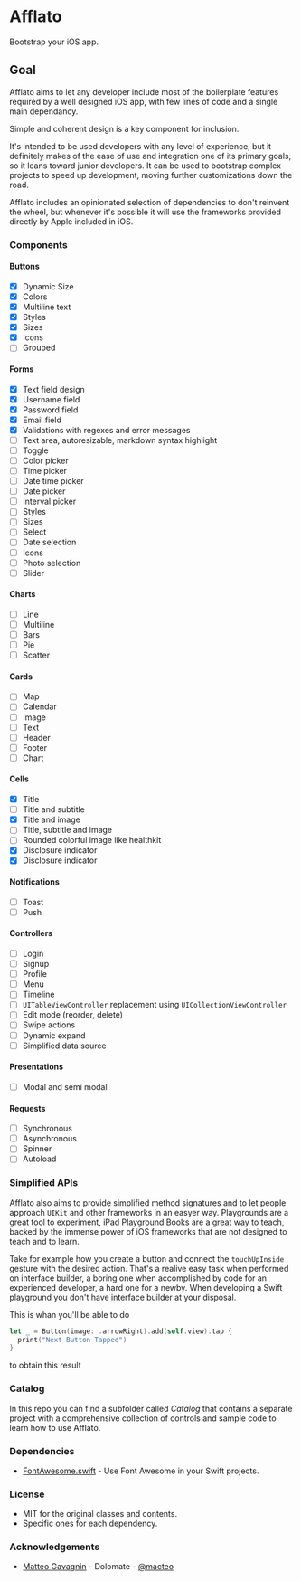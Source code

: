 # Afflato

Bootstrap your iOS app.

## Goal

Afflato aims to let any developer include most of the boilerplate features required by a well designed iOS app, with few lines of code and a single main dependancy.

Simple and coherent design is a key component for inclusion.

It's intended to be used developers with any level of experience, but it definitely makes of the ease of use and integration one of its primary goals, so it leans toward junior developers. It can be used to bootstrap complex projects to speed up development, moving further customizations down the road.

Afflato includes an opinionated selection of dependencies to don't reinvent the wheel, but whenever it's possible it will use the frameworks provided directly by Apple included in iOS.

### Components

#### Buttons
  - [x] Dynamic Size
  - [x] Colors
  - [x] Multiline text
  - [x] Styles
  - [x] Sizes
  - [x] Icons
  - [ ] Grouped

#### Forms
  - [x] Text field design
  - [x] Username field
  - [x] Password field
  - [x] Email field
  - [x] Validations with regexes and error messages
  - [ ] Text area, autoresizable, markdown syntax highlight
  - [ ] Toggle
  - [ ] Color picker
  - [ ] Time picker
  - [ ] Date time picker
  - [ ] Date picker
  - [ ] Interval picker
  - [ ] Styles
  - [ ] Sizes
  - [ ] Select
  - [ ] Date selection
  - [ ] Icons
  - [ ] Photo selection
  - [ ] Slider

#### Charts
  - [ ] Line
  - [ ] Multiline
  - [ ] Bars
  - [ ] Pie
  - [ ] Scatter

#### Cards
  - [ ] Map
  - [ ] Calendar
  - [ ] Image
  - [ ] Text
  - [ ] Header
  - [ ] Footer
  - [ ] Chart

#### Cells
  - [x] Title
  - [ ] Title and subtitle
  - [x] Title and image
  - [ ] Title, subtitle and image
  - [ ] Rounded colorful image like healthkit
  - [x] Disclosure indicator
  - [x] Disclosure indicator

#### Notifications
  - [ ] Toast
  - [ ] Push

#### Controllers
  - [ ] Login
  - [ ] Signup
  - [ ] Profile
  - [ ] Menu
  - [ ] Timeline
  - [ ] `UITableViewController` replacement using `UICollectionViewController`
  - [ ] Edit mode (reorder, delete)
  - [ ] Swipe actions
  - [ ] Dynamic expand
  - [ ] Simplified data source 

#### Presentations
  - [ ] Modal and semi modal

#### Requests
  - [ ] Synchronous
  - [ ] Asynchronous
  - [ ] Spinner
  - [ ] Autoload
  
### Simplified APIs

Afflato also aims to provide simplified method signatures and to let people approach `UIKit` and other frameworks in an easyer way.
Playgrounds are a great tool to experiment, iPad Playground Books are a great way to teach, backed by the immense power of iOS frameworks that are not designed to teach and to learn.

Take for example how you create a button and connect the `touchUpInside` gesture with the desired action. That's a realive easy task when performed on interface builder, a boring one when accomplished by code for an experienced developer, a hard one for a newby. When developing a Swift playground you don't have interface builder at your disposal.

This is whan you'll be able to do

```swift
let _ = Button(image: .arrowRight).add(self.view).tap {
  print("Next Button Tapped")
}
```

to obtain this result

### Catalog

In this repo you can find a subfolder called _Catalog_ that contains a separate project with a comprehensive collection of controls and sample code to learn how to use Afflato.

### Dependencies

* [FontAwesome.swift](https://github.com/thii/FontAwesome.swift) - Use Font Awesome in your Swift projects.

### License

* MIT for the original classes and contents.
* Specific ones for each dependency.

### Acknowledgements

* [Matteo Gavagnin](https://macteo.it) - Dolomate - [@macteo](https://twitter.com/macteo)